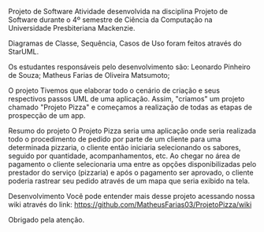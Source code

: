 Projeto de Software
Atividade desenvolvida na disciplina Projeto de Software durante o 4º semestre de Ciência da Computação na Universidade Presbiteriana Mackenzie.

Diagramas de Classe, Sequência, Casos de Uso foram feitos através do StarUML.

Os estudantes responsáveis pelo desenvolvimento são:
Leonardo Pinheiro de Souza;
Matheus Farias de Oliveira Matsumoto;

O projeto
Tivemos que elaborar todo o cenário de criação e seus respectivos passos UML de uma aplicação. Assim, "criamos" um projeto chamado "Projeto Pizza" e começamos a realização de todas as etapas de prospecção de um app.

Resumo do projeto
O Projeto Pizza seria uma aplicação onde seria realizada todo o procedimento de pedido por parte de um cliente para uma determinada pizzaria, o cliente então iniciaria selecionando os sabores, seguido por quantidade, acompanhamentos, etc. Ao chegar no área de pagamento o cliente selecionaria uma entre as opções disponibilizadas pelo prestador do serviço (pizzaria) e após o pagamento ser aprovado, o cliente poderia rastrear seu pedido através de um mapa que seria exibido na tela.

Desenvolvimento
Você pode entender mais desse projeto acessando nossa wiki através do link: https://github.com/MatheusFarias03/ProjetoPizza/wiki

Obrigado pela atenção.
